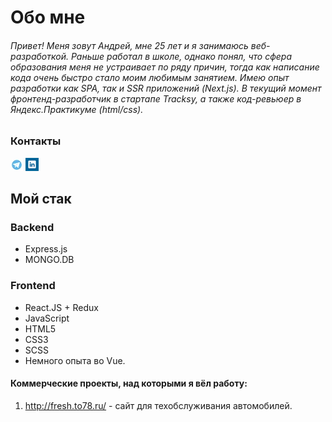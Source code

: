 # Обо мне
###### Привет! Меня зовут Андрей, мне 25 лет и я занимаюсь веб-разработкой. Раньше работал в школе, однако понял, что сфера образования меня не устраивает по ряду причин, тогда как  написание кода очень быстро стало моим любимым занятием. Имею опыт разработки как SPA, так и SSR приложений (Next.js). В текущий момент фронтенд-разработчик в стартапе Tracksy, а также код-ревьюер в Яндекс.Практикуме (html/css).  

### Контакты
<a href="https://t.me/TextContentNull" target="_blank"><img src="TG.jpg" /></a>
<a href="https://www.linkedin.com/in/cabagemage/" target="_blank"><img src="linkedin.png" /></a>

## Мой стак
### Backend
- Express.js 
- MONGO.DB 
### Frontend
- React.JS + Redux
- JavaScript 
- HTML5 
- CSS3
- SCSS
- Немного опыта во Vue.


#### Коммерческие проекты, над которыми я вёл работу: 
1. http://fresh.to78.ru/ - сайт для техобслуживания автомобилей. 
<!--
**Cabagemage/Cabagemage** is a ✨ _special_ ✨ repository because its `README.md` (this file) appears on your GitHub profile.

Here are some ideas to get you started:

- 🔭 I’m currently working on ...
- 🌱 I’m currently learning ...
- 👯 I’m looking to collaborate on ...
- 🤔 I’m looking for help with ...
- 💬 Ask me about ...
- 📫 How to reach me: ...
- 😄 Pronouns: ...
- ⚡ Fun fact: ...
-->
